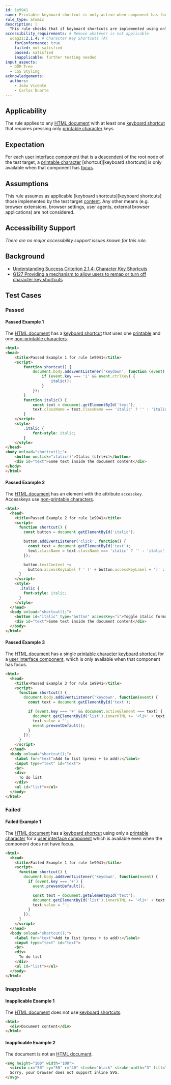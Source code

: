 ```yaml
---
id: 1e9941
name: Printable keyboard shortcut is only active when component has focus
rule_type: atomic
description: |
  This rule checks that if keyboard shortcuts are implemented using only printable characters for a user interface component, then they are only available when that component has focus.
accessibility_requirements: # Remove whatever is not applicable
  wcag21:2.1.4: # Character Key Shortcuts (A)
    forConformance: true
    failed: not satisfied
    passed: satisfied
    inapplicable: further testing needed
input_aspects:
  - DOM Tree
  - CSS Styling
acknowledgements:
  authors:
    - João Vicente
    - Carlos Duarte
---
```


## Applicability

The rule applies to any [HTML document][] with at least one [keyboard shortcut][] that requires pressing only [printable character][] keys.

## Expectation

For each [user interface component][] that is a [descendent][] of the root node of the test target, a [printable character][] [shortcut][keyboard shortcuts] is only available when that component has [focus][].

## Assumptions

This rule assumes as applicable [keyboard shortcuts][keyboard shortcuts] those implemented by the test target [content][]. Any other means (e.g. browser extensions, browser settings, user agents, external browser applications) are not considered.

## Accessibility Support

_There are no major accessibility support issues known for this rule._

## Background

- [Understanding Success Criterion 2.1.4: Character Key Shortcuts](https://www.w3.org/WAI/WCAG21/Understanding/character-key-shortcuts.html)
- [G127 Providing a mechanism to allow users to remap or turn off character key shortcuts](https://www.w3.org/WAI/WCAG21/Techniques/general/G217)

## Test Cases

### Passed

#### Passed Example 1

The [HTML document][] has a [keyboard shortcut][] that uses one [printable][printable character] and one [non-printable characters][].

```html
<html>
<head>
	<title>Passed Example 1 for rule 1e9941</title>
	<script>
		function shortcut() {
			document.body.addEventListener('keydown', function (event) {
				if (event.key === 'i' && event.ctrlKey) {
					italic();
				}
			});
		}
		function italic() {
			const text = document.getElementById('text');
			text.className = text.className === 'italic' ? '' : 'italic';
		}
	</script>
	<style>
		.italic {
			font-style: italic;
		}
	</style>
</head>
<body onload="shortcut();">
	<button onclick="italic()">Italic (ctrl+i)</button>
	<div id="text">Some text inside the document content</div>
</body>
</html>
```

#### Passed Example 2

The [HTML document][] has an element with the attribute `accesskey`. Accesskeys use [non-printable characters][].

```html
<html>
  <head>
    <title>Passed Example 2 for rule 1e9941</title>
    <script>
      function shortcut() {
        const button = document.getElementById('italic');

        button.addEventListener('click', function() {
          const text = document.getElementById('text');
          text.className = text.className === 'italic' ? '' : 'italic';
        });

        button.textContent +=
          button.accessKeyLabel ? ' (' + button.accessKeyLabel + ')' : ' (accesskey +' + button.accessKey + ')';
      }
    </script>
    <style>
      .italic {
        font-style: italic;
      }
    </style>
  </head>
  <body onload="shortcut();">
    <button id="italic" type="button" accessKey="i">Toggle italic format</button>
    <div id="text">Some text inside the document content</div>
  </body>
</html>
```

#### Passed Example 3

The [HTML document][] has a single [printable character][] [keyboard shortcut][] for a [user interface component][], which is only available when that component has focus.

```html
<html>
  <head>
    <title>Passed Example 3 for rule 1e9941</title>
    <script>
      function shortcut() {
        document.body.addEventListener('keydown', function(event) {
          const text = document.getElementById('text');

          if (event.key === '+' && document.activeElement === text) {
            document.getElementById('list').innerHTML += '<li>' + text.value + '</li>';
            text.value = '';
            event.preventDefault();
          }
        });
      }
    </script>
  </head>
  <body onload="shortcut();">
    <label for="text">Add to list (press + to add):</label>
    <input type="text" id="text">
    <br>
    <div>
      To do list
    </div>
    <ul id="list"></ul>
  </body>
</html>
```

### Failed

#### Failed Example 1

The [HTML document][] has a [keyboard shortcut][] using only a [printable character][] for a [user interface component][] which is available even when the component does not have focus.

```html
<html>
  <head>
    <title>Failed Example 1 for rule 1e9941</title>
    <script>
      function shortcut() {
        document.body.addEventListener('keydown', function(event) {
          if (event.key === '+') {
            event.preventDefault();

            const text = document.getElementById('text');
            document.getElementById('list').innerHTML += '<li>' + text.value + '</li>';
            text.value = '';
          }
        });
      }
    </script>
  </head>
  <body onload="shortcut();">
    <label for="text">Add to list (press + to add):</label>
    <input type="text" id="text">
    <br>
    <div>
      To do list
    </div>
    <ul id="list"></ul>
  </body>
</html>
```

### Inapplicable

#### Inapplicable Example 1

The [HTML document][] does not use [keyboard shortcuts][keyboard shortcut].

```html
<html>
  <div>Document content</div>
</html>
```

#### Inapplicable Example 2

The document is not an [HTML document][].

```html
<svg height="100" width="100">
  <circle cx="50" cy="50" r="40" stroke="black" stroke-width="3" fill="red" />
  Sorry, your browser does not support inline SVG.  
</svg>
```

[html document]: https://dom.spec.whatwg.org/#concept-document
[keyboard shortcut]: https://www.w3.org/TR/WCAG21/#dfn-keyboard-shortcuts
[user interface component]: https://www.w3.org/TR/WCAG21/#dfn-user-interface-components
[descendent]: https://dom.spec.whatwg.org/#concept-tree-descendant
[content]: https://www.w3.org/TR/WCAG21/#dfn-content
[printable character]: #printable-characters 'Definition of printable characters'
[non-printable characters]: #non-printable-characters 'Definition of non-printable characters'
[focus]: https://html.spec.whatwg.org/#focusable-area
